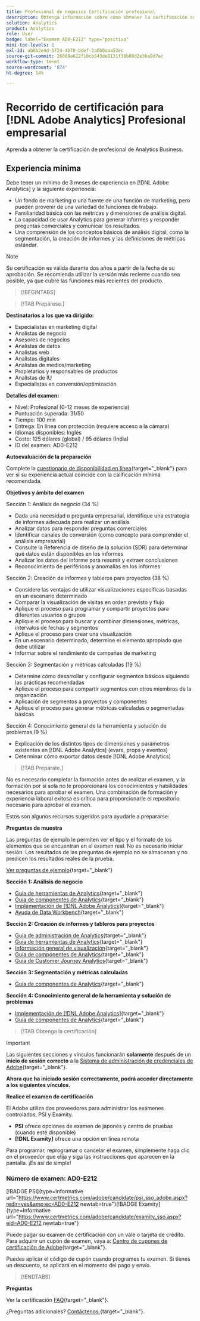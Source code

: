 ```yaml
---
title: Profesional de negocios Certificación profesional
description: Obtenga información sobre cómo obtener la certificación como [!DNL Adobe Analytics] Profesional de negocios.
solution: Analytics
product: Analytics
role: User
badge: label="Examen AD0-E212" type="positivo"
mini-toc-levels: 1
exl-id: ab0b2e4d-5f24-4b78-bdef-2a6b0aaa53ec
source-git-commit: 26089a612f10cb543de8131f38b08d2e3ba9d7ac
workflow-type: tm+mt
source-wordcount: '874'
ht-degree: 14%

---
```


# Recorrido de certificación para [!DNL Adobe Analytics] Profesional empresarial

Aprenda a obtener la certificación de profesional de Analytics Business.

## Experiencia mínima

Debe tener un mínimo de 3 meses de experiencia en [!DNL Adobe Analytics] y la siguiente experiencia:

* Un fondo de marketing o una fuente de una función de marketing, pero pueden provenir de una variedad de funciones de trabajo.
* Familiaridad básica con las métricas y dimensiones de análisis digital.
* La capacidad de usar Analytics para generar informes y responder preguntas comerciales y comunicar los resultados.
* Una comprensión de los conceptos básicos de análisis digital, como la segmentación, la creación de informes y las definiciones de métricas estándar.

>[!NOTE]
>
>Su certificación es válida durante dos años a partir de la fecha de su aprobación. Se recomienda utilizar la versión más reciente cuando sea posible, ya que cubre las funciones más recientes del producto.

>[!BEGINTABS]

>[!TAB Prepárese.]

**Destinatarios a los que va dirigido:**

* Especialistas en marketing digital
* Analistas de negocio
* Asesores de negocios
* Analistas de datos
* Analistas web
* Analistas digitales
* Analistas de medios/marketing
* Propietarios y responsables de productos
* Analistas de IU
* Especialistas en conversión/optimización

**Detalles del examen:**

* Nivel: Profesional (0-12 meses de experiencia)
* Puntuación superada: 31/50
* Tiempo: 100 min
* Entrega: En línea con protección (requiere acceso a la cámara)
* Idiomas disponibles: Inglés
* Costo: 125 dólares (global) / 95 dólares (India)
* ID del examen: AD0-E212

**Autoevaluación de la preparación**

Complete la [cuestionario de disponibilidad en línea](https://scorpion.caveon.com/launchpad/ad-q-e129-readiness-questionnaire-for-adobe-aem-assets-developer-professional-exam-copy-w9tako/ad-q-e212-readiness-questionnaire-for-adobe-analytics-business-practitioner-professional-exam){target="_blank"} para ver si su experiencia actual coincide con la calificación mínima recomendada.

**Objetivos y ámbito del examen**

Sección 1: Análisis de negocio (34 %)

* Dada una necesidad o pregunta empresarial, identifique una estrategia de informes adecuada para realizar un análisis
* Analizar datos para responder preguntas comerciales
* Identificar canales de conversión (como concepto para comprender el análisis empresarial)
* Consulte la Referencia de diseño de la solución (SDR) para determinar qué datos están disponibles en los informes
* Analizar los datos del informe para resumir y extraer conclusiones
* Reconocimiento de periféricos y anomalías en los informes

Sección 2: Creación de informes y tableros para proyectos (38 %)

* Considere las ventajas de utilizar visualizaciones específicas basadas en un escenario determinado
* Comparar la visualización de visitas en orden previsto y flujo
* Aplique el proceso para programar y compartir proyectos para diferentes usuarios o grupos
* Aplique el proceso para buscar y combinar dimensiones, métricas, intervalos de fechas y segmentos
* Aplique el proceso para crear una visualización
* En un escenario determinado, determine el elemento apropiado que debe utilizar
* Informar sobre el rendimiento de campañas de marketing

Sección 3: Segmentación y métricas calculadas (19 %)

* Determine cómo desarrollar y configurar segmentos básicos siguiendo las prácticas recomendadas
* Aplique el proceso para compartir segmentos con otros miembros de la organización
* Aplicación de segmentos a proyectos y componentes
* Aplique el proceso para generar métricas calculadas o segmentadas básicas

Sección 4: Conocimiento general de la herramienta y solución de problemas (9 %)

* Explicación de los distintos tipos de dimensiones y parámetros existentes en [!DNL Adobe Analytics] (evars, props y eventos)
* Determinar cómo exportar datos desde [!DNL Adobe Analytics]

>[!TAB Prepárate.]

No es necesario completar la formación antes de realizar el examen, y la formación por sí sola no le proporcionará los conocimientos y habilidades necesarios para aprobar el examen. Una combinación de formación y experiencia laboral exitosa es crítica para proporcionarle el repositorio necesario para aprobar el examen.

Estos son algunos recursos sugeridos para ayudarle a prepararse:

**Preguntas de muestra**

Las preguntas de ejemplo le permiten ver el tipo y el formato de los elementos que se encuentran en el examen real. No es necesario iniciar sesión. Los resultados de las preguntas de ejemplo no se almacenan y no predicen los resultados reales de la prueba.

[Ver preguntas de ejemplo](https://scorpion.caveon.com/launchpad/ad0-e212-adobe-analytics-business-practitioner-professional-copy-th4xdu){target="_blank"}

**Sección 1: Análisis de negocio**

* [Guía de herramientas de Analytics](https://experienceleague.adobe.com/docs/analytics/analyze/home.html?lang=es){target="_blank"}
* [Guía de componentes de Analytics](https://experienceleague.adobe.com/docs/analytics/components/home.html?lang=es){target="_blank"}
* [Implementación de  [!DNL Adobe Analytics]](https://experienceleague.adobe.com/docs/analytics/implementation/home.html?lang=es){target="_blank"}
* [Ayuda de Data Workbench](https://experienceleague.adobe.com/docs/data-workbench/using/home.html?lang=es){target="_blank"}

**Sección 2: Creación de informes y tableros para proyectos**

* [Guía de administración de Analytics](https://experienceleague.adobe.com/docs/analytics/admin/home.html?lang=es){target="_blank"}
* [Guía de herramientas de Analytics](https://experienceleague.adobe.com/docs/analytics/analyze/home.html?lang=es){target="_blank"}
* [Información general de visualización](https://experienceleague.adobe.com/docs/analytics/analyze/analysis-workspace/visualizations/freeform-analysis-visualizations.html?lang=es#quick-viz){target="_blank"}
* [Guía de componentes de Analytics](https://experienceleague.adobe.com/docs/analytics/components/home.html?lang=es){target="_blank"}
* [Guía de Customer Journey Analytics](https://experienceleague.adobe.com/docs/analytics-platform/using/cja-landing.html?lang=es){target="_blank"}

**Sección 3: Segmentación y métricas calculadas**

* [Guía de componentes de Analytics](https://experienceleague.adobe.com/docs/analytics/components/home.html?lang=es){target="_blank"}

**Sección 4: Conocimiento general de la herramienta y solución de problemas**

* [Implementación de  [!DNL Adobe Analytics]](https://experienceleague.adobe.com/docs/analytics/implementation/home.html?lang=es){target="_blank"}
* [Guía de componentes de Analytics](https://experienceleague.adobe.com/docs/analytics/components/home.html?lang=es){target="_blank"}

>[!TAB Obtenga la certificación]

>[!IMPORTANT]
>
>Las siguientes secciones y vínculos funcionarán **solamente**  después de un **inicio de sesión correcto** a la [Sistema de administración de credenciales de Adobe](http://www.certmetrics.com/adobe){target="_blank"}.


**Ahora que ha iniciado sesión correctamente, podrá acceder directamente a los siguientes vínculos.**

**Realice el examen de certificación**

El Adobe utiliza dos proveedores para administrar los exámenes controlados, PSI y Examity.

* **PSI** ofrece opciones de examen de japonés y centro de pruebas (cuando esté disponible)
* **[!DNL Examity]** ofrece una opción en línea remota

Para programar, reprogramar o cancelar el examen, simplemente haga clic en el proveedor que elija y siga las instrucciones que aparecen en la pantalla. ¡Es así de simple!

### Número de examen: AD0-E212

[!BADGE PSI]{type=Informative url="https://www.certmetrics.com/adobe/candidate/psi_sso_adobe.aspx?redir=yes&amp;ec=AD0-E212 newtab=true"}[!BADGE Examity]{type=Informative url="https://www.certmetrics.com/adobe/candidate/examity_sso.aspx?eid=AD0-E212 newtab=true"}

Puede pagar su examen de certificación con un vale o tarjeta de crédito. Para adquirir un cupón de examen, vaya a: [Centro de cupones de certificación de Adobe](https://market.xvoucher.com/adobe/global){target="_blank"}.

Puedes aplicar el código de cupón cuando programes tu examen. Si tienes un descuento, se aplicará en el momento del pago y envío.

>[!ENDTABS]

**Preguntas**

Ver la certificación [FAQ](https://experienceleague.adobe.com/docs/certification/certification/faq.html?lang=en){target="_blank"}.

¿Preguntas adicionales? [Contáctenos.](mailto:certif@adobe.com){target="_blank"}.
